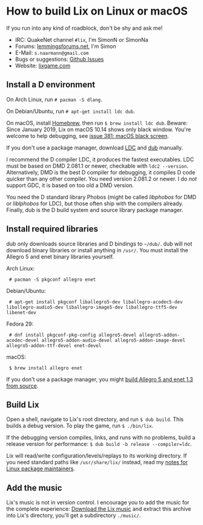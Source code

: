 How to build Lix on Linux or macOS
==================================

If you run into any kind of roadblock, don't be shy and ask me!

* IRC: QuakeNet channel `#lix`, I'm SimonN or SimonNa
* Forums: [lemmingsforums.net](https://www.lemmingsforums.net), I'm Simon
* E-Mail: `s.naarmann@gmail.com`
* Bugs or suggestions: [Github Issues](https://github.com/SimonN/LixD/issues)
* Website: [lixgame.com](http://www.lixgame.com)



Install a D environment
-----------------------

On Arch Linux, run `# pacman -S dlang`.

On Debian/Ubuntu, run `# apt-get install ldc dub`.

On macOS, install [Homebrew](https://brew.sh/), then run
`$ brew install ldc dub`. Beware: Since January 2019, Lix on macOS 10.14
shows only black window. You're welcome to help debugging, see
[issue 381: macOS black screen](https://github.com/SimonN/LixD/issues/381).

If you don't use a package manager, download
[LDC](https://github.com/ldc-developers/ldc/releases) and
[dub](https://code.dlang.org/download) manually.

I recommend the D compiler LDC, it produces the fastest executables.
LDC must be based on DMD 2.081.1 or newer, checkable with `ldc2 --version`.
Alternatively, DMD is the best D compiler for debugging, it compiles D code
quicker than any other compiler. You need version 2.081.2 or newer.
I do *not* support GDC, it is based on too old a DMD version.

You need the D standard library Phobos (might be called *libphobos* for DMD
or *liblphobos* for LDC), but those often ship with the compilers already.
Finally, dub is the D build system and source library package manager.



Install required libraries
--------------------------

dub only downloads source libraries and D bindings to `~/dub/`.
dub will not download binary libraries or install anything in `/usr/`.
You must install the Allegro 5 and enet binary libraries yourself.

Arch Linux:

     # pacman -S pkgconf allegro enet

Debian/Ubuntu:

     # apt-get install pkgconf liballegro5-dev liballegro-acodec5-dev liballegro-audio5-dev liballegro-image5-dev liballegro-ttf5-dev libenet-dev

Fedora 29:

     # dnf install pkgconf-pkg-config allegro5-devel allegro5-addon-acodec-devel allegro5-addon-audio-devel allegro5-addon-image-devel allegro5-addon-ttf-devel enet-devel

macOS:

     $ brew install allegro enet

If you don't use a package manager, you might
[build Allegro 5 and enet 1.3 from source](
https://github.com/SimonN/LixD/blob/master/doc/build/a5manual.md).



Build Lix
---------

Open a shell, navigate to Lix's root directory, and run `$ dub build`.
This builds a debug version. To play the game, run `$ ./bin/lix`.

If the debugging version compiles, links, and runs with no problems,
build a release version for performance:
`$ dub build -b release --compiler=ldc`.

Lix will read/write configuration/levels/replays to its
working directory. If you need standard paths like
`/usr/share/lix/` instead, read my [notes for Linux package maintainers](
https://raw.githubusercontent.com/SimonN/LixD/master/doc/build/package.txt).



Add the music
-------------

Lix's music is not in version control. I encourage you to
add the music for the complete experience:
[Download the Lix music](http://www.lixgame.com/dow/lix-music.zip)
and extract this archive into Lix's directory,
you'll get a subdirectory `./music/`.
